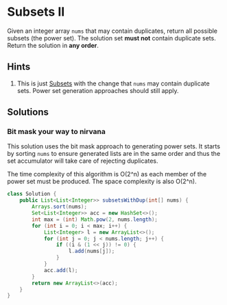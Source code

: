 # Subsets II

Given an integer array `nums` that may contain duplicates, return all possible
subsets (the power set). The solution set **must not** contain duplicate sets.
Return the solution in **any order**.

## Hints

1. This is just [Subsets](../subsets) with the change that `nums` may contain
   duplicate sets. Power set generation approaches should still apply.

## Solutions

### Bit mask your way to nirvana

This solution uses the bit mask approach to generating power sets. It starts
by sorting `nums` to ensure generated lists are in the same order and thus
the set accumulator will take care of rejecting duplicates.

The time complexity of this algorithm is O(2^n) as each member of the power
set must be produced. The space complexity is also O(2^n).

```java
class Solution {
    public List<List<Integer>> subsetsWithDup(int[] nums) {
        Arrays.sort(nums);
        Set<List<Integer>> acc = new HashSet<>();
        int max = (int) Math.pow(2, nums.length);
        for (int i = 0; i < max; i++) {
            List<Integer> l = new ArrayList<>();
            for (int j = 0; j < nums.length; j++) {
                if ((i & (1 << j)) != 0) {
                    l.add(nums[j]);
                }
            }
            acc.add(l);
        }
        return new ArrayList<>(acc);
    }
}
```
